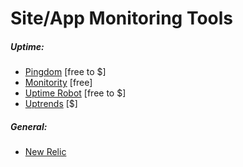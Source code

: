 # Site/App Monitoring Tools

##### Uptime:

* [Pingdom](https://www.pingdom.com/) [free to $]
* [Monitority](http://monitority.com/) [free]
* [Uptime Robot](https://uptimerobot.com/) [free to $]
* [Uptrends](https://www.uptrends.com/) [$]

##### General:

* [New Relic](http://newrelic.com/)










































 






